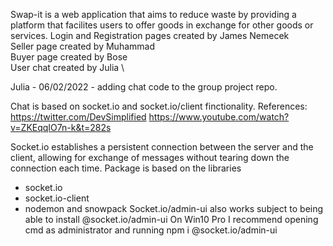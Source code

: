 Swap-it is a web application that aims to reduce waste by providing a platform that facilites users to offer goods in exchange for other goods or services.
Login and Registration pages created by James Nemecek \
Seller page created by Muhammad \
Buyer page created by Bose \
User chat created by Julia \

Julia - 06/02/2022 - adding chat code to the group project repo.

Chat is based on socket.io and socket.io/client finctionality.
References: https://twitter.com/DevSimplified
https://www.youtube.com/watch?v=ZKEqqIO7n-k&t=282s

Socket.io establishes a persistent connection between the server and the client,
allowing for exchange of messages without tearing down the connection each time.
Package is based on the libraries

- socket.io
- socket.io-client
- nodemon and snowpack
  Socket.io/admin-ui also works subject to being able to install @socket.io/admin-ui
  On Win10 Pro I recommend opening cmd as administrator and running npm i @socket.io/admin-ui
